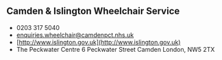 
## Camden & Islington  Wheelchair Service

- <i class="fa fa-phone"></i> 0203 317 5040
- <i class="fa fa-envelope"></i> <a href="mailto:enquiries.wheelchair@camdenpct.nhs.uk">enquiries.wheelchair@camdenpct.nhs.uk</a>
- <i class="fa fa-home"></i> [http://www.islington.gov.uk](http://www.islington.gov.uk)
- <i class="fa fa-building"></i> The Peckwater Centre 6 Peckwater Street   Camden London, NW5 2TX
